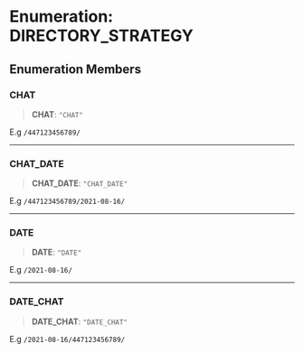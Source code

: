 # Enumeration: DIRECTORY\_STRATEGY

## Enumeration Members

### CHAT

> **CHAT**: `"CHAT"`

E.g `/447123456789/`

***

### CHAT\_DATE

> **CHAT\_DATE**: `"CHAT_DATE"`

E.g `/447123456789/2021-08-16/`

***

### DATE

> **DATE**: `"DATE"`

E.g `/2021-08-16/`

***

### DATE\_CHAT

> **DATE\_CHAT**: `"DATE_CHAT"`

E.g `/2021-08-16/447123456789/`
